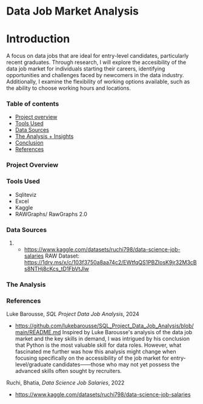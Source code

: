 # Data Job Market Analysis 
# Introduction 
A focus on data jobs that are ideal for entry-level candidates, particularly recent graduates. Through research, I will explore the accesibility of the data job market for individuals starting their careers, identifying opportunities and challenges faced by newcomers in the data industry. Additionally, I examine the flexibility of working options available, such as the ability to choose working hours and locations.

### Table of contents 

- [Project overview](#Project-overview)
- [Tools Used](#Tools_Used)
- [Data Sources](#Data-Sources)
- [The Analysis + Insights](#The-Analysis+Insights)
- [Conclusion](#Conclusion)
- [References](#References)


### Project Overview 

### Tools Used 
- Sqliteviz
- Excel
- Kaggle
- RAWGraphs/ RawGraphs 2.0 

### Data Sources 
1. - https://www.kaggle.com/datasets/ruchi798/data-science-job-salaries
RAW Dataset: https://1drv.ms/x/c/103f3750a8aa74c2/EWtfqQS1PBZIosK9jr32M3cBs8NTHj8cKcs_tD1FbVtJlw


### The Analysis 

### References 
Luke Barousse, _SQL Project Data Job Analysis_, 2024 
- https://github.com/lukebarousse/SQL_Project_Data_Job_Analysis/blob/main/README.md
  Inspired by Luke Barousse's analysis of the data job market and the key skills in demand, I was intrigued by his conclusion that Python is the most valuable skill for data roles. However, what fascinated me further was how this analysis might change when focusing specifically on the accessibility of the job market for entry-level/graduate candidates——those who may not yet possess the advanced skills often sought by recruiters. 

Ruchi, Bhatia, _Data Science Job Salaries_, 2022
- https://www.kaggle.com/datasets/ruchi798/data-science-job-salaries
